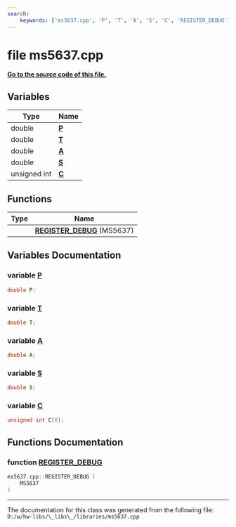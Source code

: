 ```yaml
---
search:
    keywords: ['ms5637.cpp', 'P', 'T', 'A', 'S', 'C', 'REGISTER_DEBUG']
---
```


# file ms5637.cpp

**[Go to the source code of this file.](ms5637_8cpp_source.md)**
## Variables

|Type|Name|
|-----|-----|
|double|[**P**](ms5637_8cpp.md#1a8019aa9167c19c810aefa4cd5c0b0ab5)|
|double|[**T**](ms5637_8cpp.md#1ac94a6e5794c2d7b59588b14025cfba20)|
|double|[**A**](ms5637_8cpp.md#1a2941385b1be5280d3b1f546356f7ec99)|
|double|[**S**](ms5637_8cpp.md#1a1f3afedeffb9d5e23fe337fc32161bc0)|
|unsigned int|[**C**](ms5637_8cpp.md#1ad73b8bb930487419337d8a192853d7ce)|


## Functions

|Type|Name|
|-----|-----|
||[**REGISTER\_DEBUG**](ms5637_8cpp.md#1a9daa83ff89b15d88aeeb639289b34459) (MS5637) |


## Variables Documentation

### variable <a id="1a8019aa9167c19c810aefa4cd5c0b0ab5" href="#1a8019aa9167c19c810aefa4cd5c0b0ab5">P</a>

```cpp
double P;
```



### variable <a id="1ac94a6e5794c2d7b59588b14025cfba20" href="#1ac94a6e5794c2d7b59588b14025cfba20">T</a>

```cpp
double T;
```



### variable <a id="1a2941385b1be5280d3b1f546356f7ec99" href="#1a2941385b1be5280d3b1f546356f7ec99">A</a>

```cpp
double A;
```



### variable <a id="1a1f3afedeffb9d5e23fe337fc32161bc0" href="#1a1f3afedeffb9d5e23fe337fc32161bc0">S</a>

```cpp
double S;
```



### variable <a id="1ad73b8bb930487419337d8a192853d7ce" href="#1ad73b8bb930487419337d8a192853d7ce">C</a>

```cpp
unsigned int C[8];
```



## Functions Documentation

### function <a id="1a9daa83ff89b15d88aeeb639289b34459" href="#1a9daa83ff89b15d88aeeb639289b34459">REGISTER\_DEBUG</a>

```cpp
ms5637.cpp::REGISTER_DEBUG (
    MS5637 
)
```





----------------------------------------
The documentation for this class was generated from the following file: `D:/w/hw-libs/\_libs\_/libraries/ms5637.cpp`
